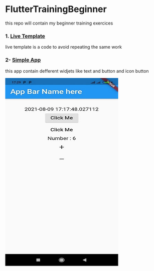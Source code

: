 # FlutterTrainingBeginner
this repo will contain my beginner training exercices 

### 1. [Live Template](https://github.com/LenouarMiloud/FlutterTrainingBeginner/tree/main/live_template)
  live template is a code to avoid repeating the same work
  
### 2- [Simple App](https://github.com/LenouarMiloud/FlutterTrainingBeginner/tree/main/RaideButtonApp/raised_button_app)
  this app contain defferent widjets like text and button and icon button
  
  ![Simple App](https://github.com/LenouarMiloud/FlutterTrainingBeginner/blob/main/screenshots/ScreenShots.jpg)
  
